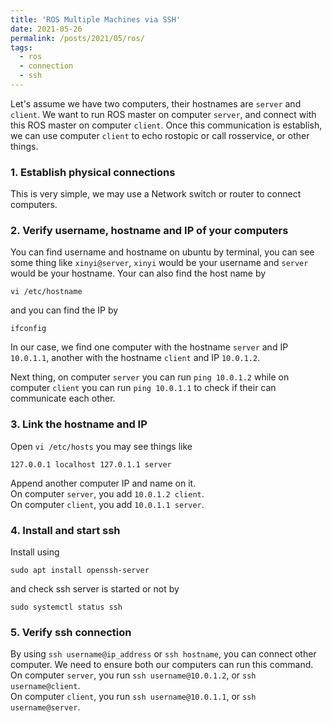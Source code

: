 ```yaml
---
title: 'ROS Multiple Machines via SSH'
date: 2021-05-26
permalink: /posts/2021/05/ros/
tags:
  - ros
  - connection
  - ssh
---
```


Let's assume we have two computers, their hostnames are `server` and `client`. We want to run ROS master on computer `server`, and connect with this ROS master on computer `client`. Once this communication is establish, we can use computer `client` to echo rostopic or call rosservice, or other things. 

### 1. Establish physical connections

This is very simple, we may use a Network switch or router to connect computers. 

### 2. Verify username, hostname and IP of your computers

You can find username and hostname on ubuntu by terminal, you can see some thing like `xinyi@server`, `xinyi` would be your username and `server` would be your hostname. Your can also find the host name by

`vi /etc/hostname`

and you can find the IP by

`ifconfig`

In our case, we find one computer with the hostname `server` and IP `10.0.1.1`, another with the hostname `client` and IP `10.0.1.2`. 

Next thing, on computer `server` you can run `ping 10.0.1.2` while on computer `client` you can run `ping 10.0.1.1` to check if their can communicate each other. 

### 3. Link the hostname and IP

Open `vi /etc/hosts` you may see things like 

`127.0.0.1 localhost
127.0.1.1 server
`

Append another computer IP and name on it.       
On computer `server`, you add `10.0.1.2 client`.               
On computer `client`, you add `10.0.1.1 server`.                 

### 4. Install and start ssh

Install using 

`sudo apt install openssh-server`

and check ssh server is started or not by 

`sudo systemctl status ssh`

### 5. Verify ssh connection

By using `ssh username@ip_address` or `ssh hostname`, you can connect other computer. We need to ensure both our computers can run this command.         
On computer `server`, you run `ssh username@10.0.1.2`, or `ssh username@client`.               
On computer `client`, you run `ssh username@10.0.1.1`, or `ssh username@server`.    





